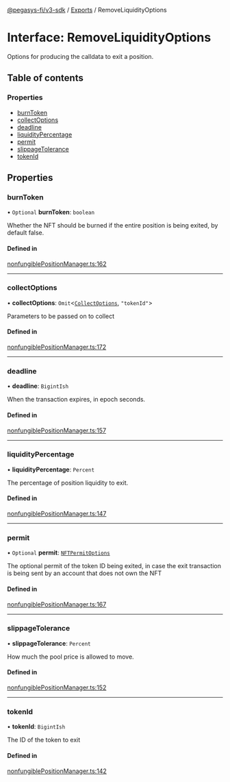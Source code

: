 [@pegasys-fi/v3-sdk](../README.md) / [Exports](../modules.md) / RemoveLiquidityOptions

# Interface: RemoveLiquidityOptions

Options for producing the calldata to exit a position.

## Table of contents

### Properties

- [burnToken](RemoveLiquidityOptions.md#burntoken)
- [collectOptions](RemoveLiquidityOptions.md#collectoptions)
- [deadline](RemoveLiquidityOptions.md#deadline)
- [liquidityPercentage](RemoveLiquidityOptions.md#liquiditypercentage)
- [permit](RemoveLiquidityOptions.md#permit)
- [slippageTolerance](RemoveLiquidityOptions.md#slippagetolerance)
- [tokenId](RemoveLiquidityOptions.md#tokenid)

## Properties

### burnToken

• `Optional` **burnToken**: `boolean`

Whether the NFT should be burned if the entire position is being exited, by default false.

#### Defined in

[nonfungiblePositionManager.ts:162](https://github.com/Jingo-Finance/v3-sdk/blob/08a7c05/src/nonfungiblePositionManager.ts#L162)

___

### collectOptions

• **collectOptions**: `Omit`<[`CollectOptions`](CollectOptions.md), ``"tokenId"``\>

Parameters to be passed on to collect

#### Defined in

[nonfungiblePositionManager.ts:172](https://github.com/Jingo-Finance/v3-sdk/blob/08a7c05/src/nonfungiblePositionManager.ts#L172)

___

### deadline

• **deadline**: `BigintIsh`

When the transaction expires, in epoch seconds.

#### Defined in

[nonfungiblePositionManager.ts:157](https://github.com/Jingo-Finance/v3-sdk/blob/08a7c05/src/nonfungiblePositionManager.ts#L157)

___

### liquidityPercentage

• **liquidityPercentage**: `Percent`

The percentage of position liquidity to exit.

#### Defined in

[nonfungiblePositionManager.ts:147](https://github.com/Jingo-Finance/v3-sdk/blob/08a7c05/src/nonfungiblePositionManager.ts#L147)

___

### permit

• `Optional` **permit**: [`NFTPermitOptions`](NFTPermitOptions.md)

The optional permit of the token ID being exited, in case the exit transaction is being sent by an account that does not own the NFT

#### Defined in

[nonfungiblePositionManager.ts:167](https://github.com/Jingo-Finance/v3-sdk/blob/08a7c05/src/nonfungiblePositionManager.ts#L167)

___

### slippageTolerance

• **slippageTolerance**: `Percent`

How much the pool price is allowed to move.

#### Defined in

[nonfungiblePositionManager.ts:152](https://github.com/Jingo-Finance/v3-sdk/blob/08a7c05/src/nonfungiblePositionManager.ts#L152)

___

### tokenId

• **tokenId**: `BigintIsh`

The ID of the token to exit

#### Defined in

[nonfungiblePositionManager.ts:142](https://github.com/Jingo-Finance/v3-sdk/blob/08a7c05/src/nonfungiblePositionManager.ts#L142)
